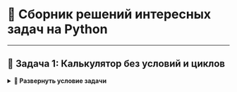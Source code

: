 # 🐍 Сборник решений интересных задач на Python

---

## 🔢 Задача 1: Калькулятор без условий и циклов

<details>
<summary><b>📌 Развернуть условие задачи</b></summary>

### 📝 Описание
Задача из курса **"Разработчик AI бот"**, с которой столкнулся мой сын.  
Интересный вызов — реализовать калькулятор без использования стандартных управляющих конструкций!

### 🎯 Условие
> **Цель:**  
> Создать калькулятор для двух чисел, поддерживающий операции:
> - ➕ Сложение (код `1`)
> - ➖ Вычитание (код `2`)

### ⚠️ Жёсткие ограничения
Запрещено использовать:
- `if`/`else` и другие условные операторы
- `match` (оператор выбора)
- Циклы (`for`, `while`)
- Коллекции (`list`, `dict` и т.д.)
- Тернарный оператор

### 🔢 Ввод/Вывод
| **Формат ввода**          | **Формат вывода**       |
|---------------------------|-------------------------|
| `num1` (целое число)      | целое число             |
| `num2` (целое число)      | целое число             |
| `operation` (`1` или `2`) | Результат операции      |

### 📌 Примеры
```python
Вход:  5 3 1  # 5 + 3
Выход: 8

Вход:  10 4 2  # 10 - 4
Выход: 6
```
<details>
[Показать решение] (./calculator.py)
